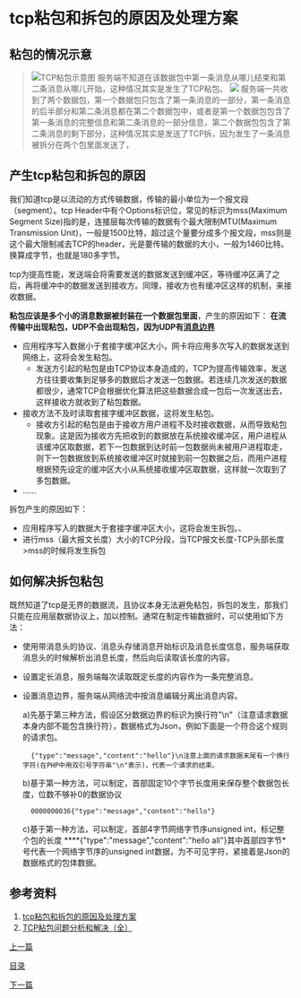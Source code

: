 <!--
 * @Author: 千铭天
 * @Date: 2019-10-24 22:29:36
 * @LastEditors: 
 * @LastEditTime: 2019-10-24 22:37:33
 * @Description:  
 -->
# tcp粘包和拆包的原因及处理方案

## 粘包的情况示意
>![TCP粘包示意图](https://images2015.cnblogs.com/blog/839956/201703/839956-20170303141040391-1377466796.png)
服务端不知道在该数据包中第一条消息从哪儿结束和第二条消息从哪儿开始，这种情况其实是发生了TCP粘包。
> ![](https://images2015.cnblogs.com/blog/839956/201703/839956-20170303141209985-617401891.png)
服务端一共收到了两个数据包，第一个数据包只包含了第一条消息的一部分，第一条消息的后半部分和第二条消息都在第二个数据包中，或者是第一个数据包包含了第一条消息的完整信息和第二条消息的一部分信息，第二个数据包包含了第二条消息的剩下部分，这种情况其实是发送了TCP拆，因为发生了一条消息被拆分在两个包里面发送了，

## 产生tcp粘包和拆包的原因

我们知道tcp是以流动的方式传输数据，传输的最小单位为一个报文段（segment）。tcp Header中有个Options标识位，常见的标识为mss(Maximum Segment Size)指的是，连接层每次传输的数据有个最大限制MTU(Maximum Transmission Unit)，一般是1500比特，超过这个量要分成多个报文段，mss则是这个最大限制减去TCP的header，光是要传输的数据的大小，一般为1460比特。换算成字节，也就是180多字节。

tcp为提高性能，发送端会将需要发送的数据发送到缓冲区，等待缓冲区满了之后，再将缓冲中的数据发送到接收方。同理，接收方也有缓冲区这样的机制，来接收数据。

**粘包应该是多个小的消息数据被封装在一个数据包里面**，产生的原因如下：
**在流传输中出现粘包，UDP不会出现粘包，因为UDP有[消息边界](消息边界.md)**
+ 应用程序写入数据小于套接字缓冲区大小，网卡将应用多次写入的数据发送到网络上，这将会发生粘包。
  + 发送方引起的粘包是由TCP协议本身造成的，TCP为提高传输效率，发送方往往要收集到足够多的数据后才发送一包数据。若连续几次发送的数据都很少，通常TCP会根据优化算法把这些数据合成一包后一次发送出去，这样接收方就收到了粘包数据。
+ 接收方法不及时读取套接字缓冲区数据，这将发生粘包。
  + 接收方引起的粘包是由于接收方用户进程不及时接收数据，从而导致粘包现象。这是因为接收方先把收到的数据放在系统接收缓冲区，用户进程从该缓冲区取数据，若下一包数据到达时前一包数据尚未被用户进程取走，则下一包数据放到系统接收缓冲区时就接到前一包数据之后，而用户进程根据预先设定的缓冲区大小从系统接收缓冲区取数据，这样就一次取到了多包数据。
+ ……

拆包产生的原因如下：
+ 应用程序写入的数据大于套接字缓冲区大小，这将会发生拆包。、
+ 进行mss（最大报文长度）大小的TCP分段，当TCP报文长度-TCP头部长度>mss的时候将发生拆包


## 如何解决拆包粘包

既然知道了tcp是无界的数据流，且协议本身无法避免粘包，拆包的发生，那我们只能在应用层数据协议上，加以控制。通常在制定传输数据时，可以使用如下方法：

+ 使用带消息头的协议、消息头存储消息开始标识及消息长度信息，服务端获取消息头的时候解析出消息长度，然后向后读取该长度的内容。

+ 设置定长消息，服务端每次读取既定长度的内容作为一条完整消息。

+ 设置消息边界，服务端从网络流中按消息编辑分离出消息内容。

    a)先基于第三种方法，假设区分数据边界的标识为换行符"\n"（注意请求数据本身内部不能包含换行符），数据格式为Json，例如下面是一个符合这个规则的请求包。

        {"type":"message","content":"hello"}\n注意上面的请求数据末尾有一个换行字符(在PHP中用双引号字符串"\n"表示)，代表一个请求的结束。

    b)基于第一种方法，可以制定，首部固定10个字节长度用来保存整个数据包长度，位数不够补0的数据协议

        0000000036{"type":"message","content":"hello"}
    c)基于第一种方法，可以制定，首部4字节网络字节序unsigned int，标记整个包的长度
    \*\*\*\*{"type":"message","content":"hello all"}其中首部四字节*号代表一个网络字节序的unsigned int数据，为不可见字符，紧接着是Json的数据格式的包体数据。


## 参考资料
1. [tcp粘包和拆包的原因及处理方案](https://www.cnblogs.com/hpu001/p/9925573.html)
2. [TCP粘包问题分析和解决（全）](https://www.cnblogs.com/kex1n/p/6502002.html)


[上一篇](消息边界.md)

[目录](list.md)

[下一篇](消息边界.md)